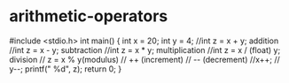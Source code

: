 # arithmetic-operators
#include &lt;stdio.h>  int main() {     int x = 20;     int y = 4;      //int z = x + y; addition     //int z = x - y; subtraction     //int z = x * y; multiplication     //int z = x / (float) y; division     // z = x % y(modulus)     // ++ (increment)     // -- (decrement)     //x++;     // y--;       printf(" %d", z);      return 0; }
